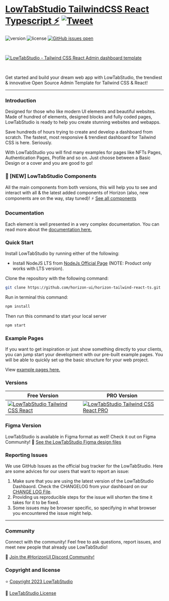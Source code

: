 # [LowTabStudio TailwindCSS React Typescript ⚡️](https://horizon-ui.com/horizon-tailwind-react-ts) [![Tweet](https://img.shields.io/twitter/url/http/shields.io.svg?style=social&logo=twitter)](https://twitter.com/intent/tweet?text=Check%20Horizon%20UI,%20the%20trendiest%20open-source%20admin%20template%20for%20%23tailwindcss%20and%20%23react!%0A%0Ahorizon-ui.com%20)

![version](https://img.shields.io/badge/version-1.0.0-brightgreen.svg)
![license](https://img.shields.io/badge/license-MIT-blue.svg)
[![GitHub issues open](https://img.shields.io/github/issues/horizon-ui/horizon-tailwind-react-ts.svg?maxAge=2592000)](https://github.com/horizon-ui/horizon-tailwind-react-ts/issues?q=is%3Aopen+is%3Aissue)

<p>&nbsp;</p>

[<img alt="LowTabStudio - Tailwind CSS React Admin dashboard template" src="https://i.ibb.co/1zhBQ2J/horizon-ui-tailwind-2.png" />](https://github.com/horizon-ui/horizon-tailwind-react-ts)

<p>&nbsp;</p>


Get started and build your dream web app with LowTabStudio, the trendiest & innovative Open Source Admin Template for Tailwind CSS & React!

---

### Introduction

Designed for those who like modern UI elements and beautiful websites. Made of hundred of elements, designed blocks and fully coded pages, LowTabStudio is ready to help you create stunning websites and webapps.

Save hundreds of hours trying to create and develop a dashboard from scratch.
The fastest, most responsive & trendiest dashboard for Tailwind CSS is here. Seriously.

With LowTabStudio you will find many examples for pages like NFTs Pages,
Authentication Pages, Profile and so on. Just choose between a Basic Design or a cover and you are good to go!

### 🎉 [NEW] LowTabStudio Components
All the main components from both versions, this will help you to see and interact with all & the latest added components of Horizon (also, new components are on the way, stay tuned)! ⚡️
<a href="https://horizon-ui.com/components/?ref=readme-horizon-tailwind-react-ts" target="_blank">See all components</a>


### Documentation

Each element is well presented in a very complex documentation. You can read more about the <a href="https://horizon-ui.com/docs-tailwind/docs/react/installation?ref=readme-horizon-tailwind-react-ts" target="_blank">documentation here.</a>

### Quick Start

Install LowTabStudio by running either of the following:

- Install NodeJS LTS from [NodeJs Official Page](https://nodejs.org/en/?ref=horizon-documentation) (NOTE: Product only works with LTS version).

Clone the repository with the following command:

```bash
git clone https://github.com/horizon-ui/horizon-tailwind-react-ts.git
```

Run in terminal this command:

```bash
npm install
```

Then run this command to start your local server

```bash
npm start
```

### Example Pages

If you want to get inspiration or just show something directly to your clients, you can jump start your development with our pre-built example pages. You will be able to quickly set up the basic structure for your web project.

View <a href="https://horizon-ui.com/horizon-tailwind-react-ts/?ref=readme-horizon-tailwind-react-ts" target="_blank">example pages here.</a>

### Versions

| Free Version                                                                                                       | PRO Version                                                                                                               |
| ------------------------------------------------------------------------------------------------------------------ | ------------------------------------------------------------------------------------------------------------------------- |
| [![LowTabStudio Tailwind CSS React](https://i.ibb.co/1zhBQ2J/horizon-ui-tailwind-2.png)](https://www.horizon-ui.com/?ref=readme-horizon-tailwind-react-ts) | [![LowTabStudio Tailwind CSS React PRO](https://i.ibb.co/d0cVzKB/horizon-ui-pro-tailwind.png)](https://www.horizon-ui.com/pro?ref=readme-horizon-tailwind-react-ts) |

### Figma Version

LowTabStudio is available in Figma format as well! Check it out on Figma
Community! 🎨
[See the LowTabStudio Figma design files](https://bit.ly/horizon-figma)

### Reporting Issues

We use GitHub Issues as the official bug tracker for the LowTabStudio. Here are
some advices for our users that want to report an issue:

1. Make sure that you are using the latest version of the LowTabStudio Dashbaord.
   Check the CHANGELOG from your dashboard on our
   [CHANGE LOG File](https://github.com/horizon-ui/horizon-tailwind-react-ts/blob/main/CHANGELOG.md?ref=readme-horizon-tailwind-react-ts).
2. Providing us reproducible steps for the issue will shorten the time it takes
   for it to be fixed.
3. Some issues may be browser specific, so specifying in what browser you
   encountered the issue might help.

---

### Community

Connect with the community! Feel free to ask questions, report issues, and meet new people that already use LowTabStudio!

💬 [Join the #HorizonUI Discord Community!](https://discord.gg/f6tEKFBd4m)

### Copyright and license

⭐️ [Copyright 2023 LowTabStudio ](https://www.horizon-ui.com/?ref=readme-horizon-tailwind-react-ts)

📄 [LowTabStudio License](https://www.simmmple.com/licenses?ref=readme-horizon-tailwind-react-ts)
